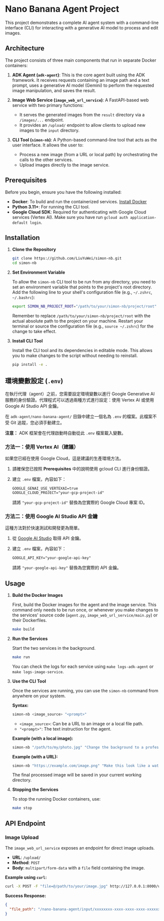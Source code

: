 # Nano Banana Agent Project

This project demonstrates a complete AI agent system with a command-line interface (CLI) for interacting with a generative AI model to process and edit images.

## Architecture

The project consists of three main components that run in separate Docker containers:

1.  **ADK Agent (`adk-agent`)**: This is the core agent built using the ADK framework. It receives requests containing an image path and a text prompt, uses a generative AI model (Gemini) to perform the requested image manipulation, and saves the result.

2.  **Image Web Service (`image_web_url_service`)**: A FastAPI-based web service with two primary functions:
    *   It serves the generated images from the `result` directory via a `/images/...` endpoint.
    *   It provides an `/upload/` endpoint to allow clients to upload new images to the `input` directory.

3.  **CLI Tool (`simon-nb`)**: A Python-based command-line tool that acts as the user interface. It allows the user to:
    *   Process a new image (from a URL or local path) by orchestrating the calls to the other services.
    *   Upload images directly to the image service.

## Prerequisites

Before you begin, ensure you have the following installed:

*   **Docker**: To build and run the containerized services. [Install Docker](https://docs.docker.com/get-docker/)
*   **Python 3.11+**: For running the CLI tool.
*   **Google Cloud SDK**: Required for authenticating with Google Cloud services (Vertex AI). Make sure you have run `gcloud auth application-default login`.

## Installation

1.  **Clone the Repository**

    ```bash
    git clone https://github.com/LiuYuWei/simon-nb.git
    cd simon-nb
    ```

2.  **Set Environment Variable**

    To allow the `simon-nb` CLI tool to be run from any directory, you need to set an environment variable that points to the project's root directory. Add the following line to your shell's configuration file (e.g., `~/.zshrc`, `~/.bashrc`):

    ```bash
    export SIMON_NB_PROJECT_ROOT="/path/to/your/simon-nb/project/root"
    ```

    Remember to replace `/path/to/your/simon-nb/project/root` with the actual absolute path to the project on your machine. Restart your terminal or source the configuration file (e.g., `source ~/.zshrc`) for the change to take effect.

3.  **Install CLI Tool**

    Install the CLI tool and its dependencies in editable mode. This allows you to make changes to the script without needing to reinstall.

    ```bash
    pip install -e .
    ```

## 環境變數設定 (`.env`)

在執行代理（agent）之前，您需要設定環境變數以進行 Google Generative AI 服務的身份驗證。代理程式可以透過兩種方式進行設定：使用 Vertex AI 或使用 Google AI Studio API 金鑰。

在 `adk-agent/nano-banana-agent/` 目錄中建立一個名為 `.env` 的檔案。此檔案不受 Git 追蹤，您必須手動建立。

**注意：** ADK 框架會在代理啟動時自動從此 `.env` 檔案載入變數。

### 方法一：使用 Vertex AI（建議）

如果您已經在使用 Google Cloud，這是建議的生產環境方法。

1.  請確保您已按照 **Prerequisites** 中的說明使用 gcloud CLI 進行身份驗證。
2.  建立 `.env` 檔案，內容如下：

    ```
    GOOGLE_GENAI_USE_VERTEXAI=true
    GOOGLE_CLOUD_PROJECT="your-gcp-project-id"
    ```

    請將 `"your-gcp-project-id"` 替換為您實際的 Google Cloud 專案 ID。

### 方法二：使用 Google AI Studio API 金鑰

這種方法對於快速測試和開發更為簡單。

1.  從 [Google AI Studio](https://aistudio.google.com/app/apikey) 取得 API 金鑰。
2.  建立 `.env` 檔案，內容如下：

    ```
    GOOGLE_API_KEY="your-google-api-key"
    ```

    請將 `"your-google-api-key"` 替換為您實際的 API 金鑰。

## Usage

1.  **Build the Docker Images**

    First, build the Docker images for the agent and the image service. This command only needs to be run once, or whenever you make changes to the services' source code (`agent.py`, `image_web_url_service/main.py`) or their Dockerfiles.

    ```bash
    make build
    ```

2.  **Run the Services**

    Start the two services in the background.

    ```bash
    make run
    ```

    You can check the logs for each service using `make logs-adk-agent` or `make logs-image-service`.

3.  **Use the CLI Tool**

    Once the services are running, you can use the `simon-nb` command from anywhere on your system.

    **Syntax:**
    ```bash
    simon-nb <image_source> "<prompt>"
    ```

    *   `<image_source>`: Can be a URL to an image or a local file path.
    *   `"<prompt>"`: The text instruction for the agent.

    **Example (with a local image):**
    ```bash
    simon-nb "/path/to/my/photo.jpg" "Change the background to a professional office setting"
    ```

    **Example (with a URL):**
    ```bash
    simon-nb "https://example.com/image.png" "Make this look like a watercolor painting"
    ```

    The final processed image will be saved in your current working directory.

4.  **Stopping the Services**

    To stop the running Docker containers, use:
    ```bash
    make stop
    ```

## API Endpoint

### Image Upload

The `image_web_url_service` exposes an endpoint for direct image uploads.

*   **URL**: `/upload/`
*   **Method**: `POST`
*   **Body**: `multipart/form-data` with a `file` field containing the image.

**Example using `curl`:**
```bash
curl -X POST -F "file=@/path/to/your/image.jpg" http://127.0.0.1:8000/upload/
```

**Success Response:**
```json
{
  "file_path": "/nano-banana-agent/input/xxxxxxxx-xxxx-xxxx-xxxx-xxxxxxxxxxxx.jpg"
}
```
